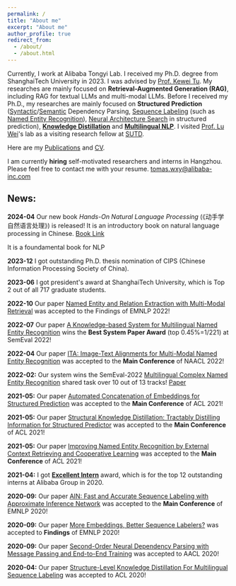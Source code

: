```yaml
---
permalink: /
title: "About me"
excerpt: "About me"
author_profile: true
redirect_from: 
  - /about/
  - /about.html
---
```


Currently, I work at Alibaba Tongyi Lab. I received my Ph.D. degree from ShanghaiTech University in 2023. I was advised by [Prof. Kewei Tu](http://faculty.sist.shanghaitech.edu.cn/faculty/tukw/). My researches are mainly focused on **Retrieval-Augmented Generation (RAG)**, including RAG for textual LLMs and multi-modal LLMs. Before I received my Ph.D., my researches are mainly focused on **Structured Prediction** ([Syntactic](https://wangxinyu0922.github.io/publication/aacl-2020-second)/[Semantic](https://wangxinyu0922.github.io/publication/acl-2019-second) Dependency Parsing, [Sequence Labeling](https://wangxinyu0922.github.io/publication/emnlp-2020-ain) (such as [Named Entity Recognition](https://wangxinyu0922.github.io/publication/acl-2021-retrieval)), [Neural Architecture Search](https://wangxinyu0922.github.io/publication/acl-2021-ace) in structured prediction), [**Knowledge Distillation**](https://wangxinyu0922.github.io/publication/acl-2021-structural) and [**Multilingual NLP**](https://wangxinyu0922.github.io/publication/acl-2020-structure). I visited [Prof. Lu Wei](https://istd.sutd.edu.sg/people/faculty/lu-wei)'s lab as a visiting research fellow at [SUTD](https://istd.sutd.edu.sg/). <!-- Previously, I was interning at the Alibaba Damo Academy and collaborating with [Yong Jiang](http://jiangyong.site). Before I'm visiting [Prof. Lu Wei](https://istd.sutd.edu.sg/people/faculty/lu-wei)'s lab as a visiting research fellow at [SUTD](https://istd.sutd.edu.sg/). -->

Here are my [Publications](https://wangxinyu0922.github.io/publications/) and [CV](https://wangxinyu0922.github.io/cv/).

I am currently **hiring** self-motivated researchers and interns in Hangzhou. Please feel free to contact me with your resume. [tomas.wxy\@alibaba-inc.com](mailto:tomas.wxy@alibaba-inc.com?subject=Test)

## News:

**2024-04** Our new book *Hands-On Natural Language Processing* (《动手学自然语言处理》) is released! It is an introductory book on natural language processing in Chinese. [Book Link](https://u.jd.com/Xqyw6YA)

It is a foundamental book for NLP

**2023-12** I got outstanding Ph.D. thesis nomination of CIPS (Chinese Information Processing Society of China).

**2023-06** I got president's award at ShanghaiTech University, which is Top 2 out of all 717 graduate students.

**2022-10** Our paper [Named Entity and Relation Extraction with Multi-Modal Retrieval](https://aclanthology.org/2022.findings-emnlp.437/) was accepted to the Findings of EMNLP 2022!

**2022-07** Our paper [A Knowledge-based System for Multilingual Named Entity Recognition](https://arxiv.org/pdf/2203.00545.pdf) wins the **Best System Paper Award** (top 0.45%=1/221) at SemEval 2022!

**2022-04** Our paper [ITA: Image-Text Alignments for Multi-Modal Named Entity Recognition](https://wangxinyu0922.github.io/publication/naacl-2022-multimodal) was accepted to the **Main Conference** of NAACL 2022!

**2022-02:** Our system wins the SemEval-2022 [Multilingual Complex Named Entity Recognition](https://multiconer.github.io/results) shared task over 10 out of 13 tracks! [Paper](https://wangxinyu0922.github.io/publication/semeval-2022-kb)

**2021-05:** Our paper [Automated Concatenation of Embeddings for Structured Prediction](https://wangxinyu0922.github.io/publication/acl-2021-ace) was accepted to the **Main Conference** of ACL 2021!

**2021-05:** Our paper [Structural Knowledge Distillation: Tractably Distilling Information for Structured Predictor](https://wangxinyu0922.github.io/publication/acl-2021-structural) was accepted to the **Main Conference** of ACL 2021!

**2021-05:** Our paper [Improving Named Entity Recognition by External Context Retrieving and Cooperative Learning](https://wangxinyu0922.github.io/publication/acl-2021-retrieval) was accepted to the **Main Conference** of ACL 2021!

**2021-04:** I got [**Excellent Intern**](https://damo.alibaba.com/events/114) award, which is for the top 12 outstanding interns at Alibaba Group in 2020. 

**2020-09:** Our paper [AIN: Fast and Accurate Sequence Labeling with Approximate Inference Network](https://wangxinyu0922.github.io/publication/emnlp-2020-ain) was accepted to the **Main Conference** of EMNLP 2020!

**2020-09:** Our paper [More Embeddings, Better Sequence Labelers?](https://wangxinyu0922.github.io/publication/emnlp-2020-empirical) was accepted to **Findings** of EMNLP 2020!

**2020-09:** Our paper [Second-Order Neural Dependency Parsing with Message Passing and End-to-End Training](https://wangxinyu0922.github.io/publication/aacl-2020-second) was accepted to AACL 2020!

**2020-04:** Our paper [Structure-Level Knowledge Distillation For Multilingual Sequence Labeling](https://wangxinyu0922.github.io/publication/acl-2020-structure) was accepted to ACL 2020!

<!-- <script type="text/javascript" id="clustrmaps" src="//cdn.clustrmaps.com/map_v2.js?d=7dXWzz_BFdF80Bt0k6e0-SW76O_S3FJ2XbK4i4aWW1s&cl=ffffff&w=a"></script> -->
<script type="text/javascript" id="clustrmaps" src="//cdn.clustrmaps.com/map_v2.js?cl=ffffff&w=a&t=tt&d=7dXWzz_BFdF80Bt0k6e0-SW76O_S3FJ2XbK4i4aWW1s"></script>
